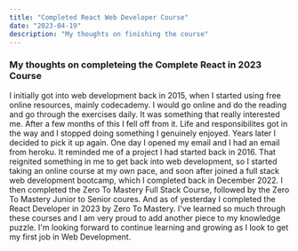 ```yaml
---
title: "Completed React Web Developer Course"
date: "2023-04-19"
description: "My thoughts on finishing the course"
---
```


### My thoughts on completeing the Complete React in 2023 Course

I initially got into web development back in 2015, when I started using free online resources, mainly codecademy. I would go online and do the reading and go through the exercises daily. It was something that really interested me. After a few months of this I fell off from it. Life and responsibilites got in the way and I stopped doing something I genuinely enjoyed. Years later I decided to pick it up again. One day I opened my email and I had an email from heroku. It reminded me of a project I had started back in 2016. That reignited something in me to get back into web development, so I started taking an online course at my own pace, and soon after joined a full stack web development bootcamp, which I completed back in December 2022. I then completed the Zero To Mastery Full Stack Course, followed by the Zero To Mastery Junior to Senior coures. And as of yesterday I completed the React Developer in 2023 by Zero To Mastery. I've learned so much through these courses and I am very proud to add another piece to my knowledge puzzle. I'm looking forward to continue learning and growing as I look to get my first job in Web Development. 
